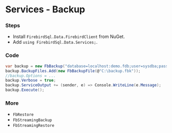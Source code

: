 # Services - Backup

### Steps

* Install `FirebirdSql.Data.FirebirdClient` from NuGet.
* Add `using FirebirdSql.Data.Services;`.

### Code

```csharp
var backup = new FbBackup("database=localhost:demo.fdb;user=sysdba;password=masterkey");
backup.BackupFiles.Add(new FbBackupFile(@"C:\backup.fbk"));
//backup.Options = ...
backup.Verbose = true;
backup.ServiceOutput += (sender, e) => Console.WriteLine(e.Message);
backup.Execute();
```

### More
* `FbRestore`
* `FbStreamingBackup`
* `FbStreamingRestore`
